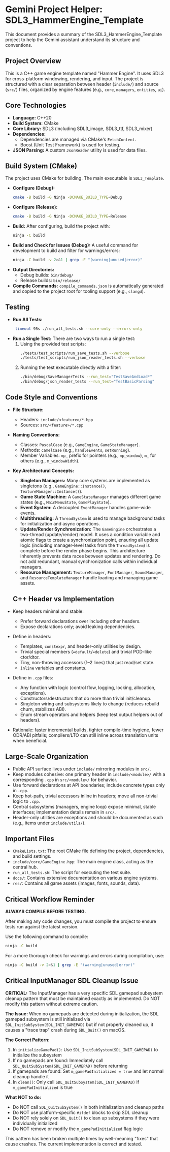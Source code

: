 # Gemini Project Helper: SDL3_HammerEngine_Template

This document provides a summary of the SDL3_HammerEngine_Template project to help the Gemini assistant understand its structure and conventions.

## Project Overview

This is a C++ game engine template named "Hammer Engine". It uses SDL3 for cross-platform windowing, rendering, and input. The project is structured with a clear separation between header (`include/`) and source (`src/`) files, organized by engine features (e.g., `core`, `managers`, `entities`, `ai`).

## Core Technologies

-   **Language:** C++20
-   **Build System:** CMake
-   **Core Library:** SDL3 (including SDL3_image, SDL3_ttf, SDL3_mixer)
-   **Dependencies:**
    -   Dependencies are managed via CMake's `FetchContent`.
    -   Boost (Unit Test Framework) is used for testing.
-   **JSON Parsing:** A custom `JsonReader` utility is used for data files.

## Build System (CMake)

The project uses CMake for building. The main executable is `SDL3_Template`.

-   **Configure (Debug):**
    ```bash
    cmake -B build -G Ninja -DCMAKE_BUILD_TYPE=Debug
    ```
-   **Configure (Release):**
    ```bash
    cmake -B build -G Ninja -DCMAKE_BUILD_TYPE=Release
    ```
-   **Build:**
    After configuring, build the project with:
    ```bash
    ninja -C build
    ```
-   **Build and Check for Issues (Debug):**
    A useful command for development to build and filter for warnings/errors:
    ```bash
    ninja -C build -v 2>&1 | grep -E "(warning|unused|error)"
    ```
-   **Output Directories:**
    -   Debug builds: `bin/debug/`
    -   Release builds: `bin/release/`
-   **Compile Commands:** `compile_commands.json` is automatically generated and copied to the project root for tooling support (e.g., `clangd`).

## Testing

-   **Run All Tests:**
    ```bash
     timeout 95s ./run_all_tests.sh --core-only --errors-only
    ```
-   **Run a Single Test:**
    There are two ways to run a single test:
    1.  Using the provided test scripts:
        ```bash
        ./tests/test_scripts/run_save_tests.sh --verbose
        ./tests/test_scripts/run_json_reader_tests.sh --verbose
        ```
    2.  Running the test executable directly with a filter:
        ```bash
        ./bin/debug/SaveManagerTests --run_test="TestSaveAndLoad*"
        ./bin/debug/json_reader_tests --run_test="TestBasicParsing"
        ```

## Code Style and Conventions

-   **File Structure:**
    -   Headers: `include/<feature>/*.hpp`
    -   Sources: `src/<feature>/*.cpp`
-   **Naming Conventions:**
    -   Classes: `PascalCase` (e.g., `GameEngine`, `GameStateManager`).
    -   Methods: `camelCase` (e.g., `handleEvents`, `setRunning`).
    -   Member Variables: `mp_` prefix for pointers (e.g., `mp_window`), `m_` for others (e.g., `m_windowWidth`).
-   **Key Architectural Concepts:**
    -   **Singleton Managers:** Many core systems are implemented as singletons (e.g., `GameEngine::Instance()`, `TextureManager::Instance()`).
    -   **Game State Machine:** A `GameStateManager` manages different game states (e.g., `MainMenuState`, `GamePlayState`).
    - **Event System:** A decoupled `EventManager` handles game-wide events.
    -   **Multithreading:** A `ThreadSystem` is used to manage background tasks for initialization and async operations.
    -   **Update/Render Synchronization:** The `GameEngine` orchestrates a two-thread (update/render) model. It uses a condition variable and atomic flags to create a synchronization point, ensuring all update logic (including manager-level tasks from the `ThreadSystem`) is complete before the render phase begins. This architecture inherently prevents data races between updates and rendering. Do not add redundant, manual synchronization calls within individual managers.
    -   **Resource Management:** `TextureManager`, `FontManager`, `SoundManager`, and `ResourceTemplateManager` handle loading and managing game assets.

    ## C++ Header vs Implementation
- Keep headers minimal and stable:
  - Prefer forward declarations over including other headers.
  - Expose declarations only; avoid leaking dependencies.
- Define in headers:
  - Templates, `constexpr`, and header-only utilities by design.
  - Trivial special members (`=default`/`=delete`) and trivial POD-like ctor/dtor.
  - Tiny, non-throwing accessors (1–2 lines) that just read/set state.
  - `inline` variables and constants.
- Define in `.cpp` files:
  - Any function with logic (control flow, logging, locking, allocation, exceptions).
  - Constructors/destructors that do more than trivial init/cleanup.
  - Singleton wiring and subsystems likely to change (reduces rebuild churn, stabilizes ABI).
  - Enum stream operators and helpers (keep test output helpers out of headers).
- Rationale: faster incremental builds, tighter compile-time hygiene, fewer ODR/ABI pitfalls; compilers/LTO can still inline across translation units when beneficial.

## Large-Scale Organization
- Public API surface lives under `include/` mirroring modules in `src/`.
- Keep modules cohesive: one primary header in `include/<module>/` with a corresponding `.cpp` in `src/<module>/` for behavior.
- Use forward declarations at API boundaries; include concrete types only in `.cpp`.
- Keep hot-path, trivial accessors inline in headers; move all non-trivial logic to `.cpp`.
- Central subsystems (managers, engine loop) expose minimal, stable interfaces; implementation details remain in `src/`.
- Header-only utilities are exceptions and should be documented as such (e.g., items under `include/utils/`).

## Important Files

-   `CMakeLists.txt`: The root CMake file defining the project, dependencies, and build settings.
-   `include/core/GameEngine.hpp`: The main engine class, acting as the central hub.
-   `run_all_tests.sh`: The script for executing the test suite.
-   `docs/`: Contains extensive documentation on various engine systems.
-   `res/`: Contains all game assets (images, fonts, sounds, data).

## Critical Workflow Reminder

**ALWAYS COMPILE BEFORE TESTING.**

After making any code changes, you must compile the project to ensure tests run against the latest version.

Use the following command to compile:
```bash
ninja -C build
```
For a more thorough check for warnings and errors during compilation, use:
```bash
ninja -C build -v 2>&1 | grep -E "(warning|unused|error)"
```

## Critical InputManager SDL Cleanup Issue

**CRITICAL:** The InputManager has a very specific SDL gamepad subsystem cleanup pattern that must be maintained exactly as implemented. Do NOT modify this pattern without extreme caution.

**The Issue:** When no gamepads are detected during initialization, the SDL gamepad subsystem is still initialized via `SDL_InitSubSystem(SDL_INIT_GAMEPAD)` but if not properly cleaned up, it causes a "trace trap" crash during `SDL_Quit()` on macOS.

**The Correct Pattern:**
1. In `initializeGamePad()`: Use `SDL_InitSubSystem(SDL_INIT_GAMEPAD)` to initialize the subsystem
2. If no gamepads are found: Immediately call `SDL_QuitSubSystem(SDL_INIT_GAMEPAD)` before returning
3. If gamepads are found: Set `m_gamePadInitialized = true` and let normal cleanup handle it
4. In `clean()`: Only call `SDL_QuitSubSystem(SDL_INIT_GAMEPAD)` if `m_gamePadInitialized` is true

**What NOT to do:**
- Do NOT call `SDL_QuitSubSystem()` in both initialization and cleanup paths
- Do NOT use platform-specific `#ifdef` blocks to skip SDL cleanup
- Do NOT rely solely on `SDL_Quit()` to clean up subsystems if they were individually initialized
- Do NOT remove or modify the `m_gamePadInitialized` flag logic

This pattern has been broken multiple times by well-meaning "fixes" that cause crashes. The current implementation is correct and tested.
